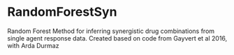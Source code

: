 # RandomForestSyn
Random Forest Method for inferring synergistic drug combinations from single agent response data. Created based on code from Gayvert et al 2016, with Arda Durmaz
